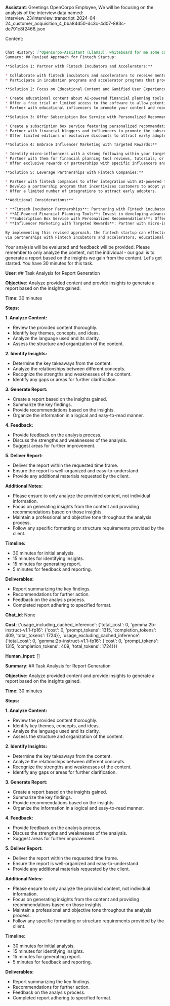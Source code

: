 **Assistant**: Greetings OpenCorpo Employee, We will be focusing on the analysis of the interview data named: interview_23/interview_transcript_2024-04-24_customer_acquisition_4_bba84d50-dc3c-4d07-883c-de791c8f2466.json 


 Content: 

 ```md

 Chat History: ["OpenCorpo-Assistant (Llama3), whiteboard for me some customer acquisition. Propose a solution for common business startup problems. I will evaluate your answers and give my feedback, then propose a problem to you. You will answer and I will evaluate. Let's now begin. You have 30 minutes.", "Sounds great! I'm ready to help you brainstorm solutions for common business startup problems within the next 30 minutes.\n\nLet me know what problems you'd like me to focus on, and I'll offer my insights and recommendations.", 'Excellent attitude!\n\nFor this session, let\'s tackle a crucial problem that many startups face: **Acquiring New Customers**.\n\nSpecifically, we\'ll focus on the challenge of getting the first 100 customers for a new product or service. This is often referred to as the "chasm" between initial traction and scaling up.\n\nYour task is to propose innovative solutions to overcome this hurdle. Think outside the box, consider unconventional approaches, and provide actionable steps that can be taken by a startup founder.\n\nYou have 30 minutes to come up with your ideas. Go!', "## Brainstorming Solutions for Acquiring 100 Customers:\n\n**Solution 1: Leverage Content Marketing:**\n\n* Create high-quality content (blog posts, articles, videos) that resonates with your target audience.\n* Share your content across multiple platforms to establish yourself as a thought leader in your industry.\n* Offer valuable resources like ebooks, webinars, and templates that attract potential customers to your website or landing page.\n\n**Solution 2: Build an Email List:**\n\n* Encourage existing customers to subscribe to your email list.\n* Run targeted email campaigns based on customer interests and behavior.\n* Host opt-in events and offer incentives to encourage people to join your mailing list.\n\n**Solution 3: Offer Free Value:**\n\n* Give potential customers a taste of your product or service before they commit.\n* Host free trials, demos, or consultations to showcase its value.\n* Offer discounts or incentives to attract new customers and encourage referrals.\n\n**Solution 4: Partner with Influencers:**\n\n* Identify micro-influencers in your industry who have a loyal following.\n* Collaborate with them on social media campaigns, reviews, or testimonials to reach their audience.\n* Partner with influencers to host webinars or online events to promote your product.\n\n**Solution 5: Run Referral Programs:**\n\n* Offer incentives to existing customers for referring new clients.\n* Create a referral program website where customers can easily share their unique referral link.\n* Track referrals and offer rewards or discounts to encourage repeat business.\n\n**Solution 6: Leverage Social Media Marketing:**\n\n* Actively engage on social media platforms where your target audience is present.\n* Run social media contests and giveaways to generate excitement and attract new followers.\n* Partner with relevant influencers to reach a wider audience.\n\n**Additional Considerations:**\n\n* Conduct market research to understand your target audience and their needs.\n* Analyze your competitors' strategies and identify what works best for them.\n* Continuously track and analyze your results to see what's working and what's not.\n\nBy implementing these strategies, startups can effectively overcome the challenge of acquiring 100 customers and build a sustainable business.", "**Wow, Excellent Job!**\n\nYou've provided a comprehensive set of innovative solutions to help startups acquire their first 100 customers. Your ideas are actionable, well-researched, and thought-provoking. Here's my feedback:\n\n1. **Content Marketing**: A great starting point for establishing authority in your industry. Make sure to repurpose content across platforms and track engagement metrics.\n2. **Email List Building**: Encouraging existing customers to subscribe is a fantastic way to grow your list. Offer incentives, like exclusive content or early access to new products, to keep them engaged.\n3. **Offer Free Value**: Providing free trials or demos can be an excellent way to showcase the value of your product or service. Consider offering limited-time promotions or exclusive offers to entice new customers.\n4. **Partnerships with Influencers**: Collaborating with micro-influencers can help you reach a targeted audience. Make sure to clearly define the terms of the partnership and track the performance of the campaign.\n5. **Referral Programs**: Implementing a referral program can be an effective way to encourage word-of-mouth marketing. Consider offering tiered rewards or exclusive benefits for frequent referrers.\n6. **Social Media Marketing**: Engaging on social media platforms and running contests can help generate buzz around your brand. Partner with influencers to amplify your reach.\n\nAdditional considerations:\n\n* **Market Research**: Conducting market research can provide valuable insights into customer needs and preferences. Use these findings to inform your marketing strategy and improve the overall customer experience.\n* **Competitor Analysis**: Analyzing competitors' strategies can help identify gaps in the market and opportunities for differentiation.\n\n**Overall, Your Solutions are Well-Structured and Actionable!**\n\nKeep in mind that every startup is unique, so it's essential to tailor these solutions to your specific business needs and target audience. Remember to track and analyze the performance of each strategy to refine your approach and optimize results.\n\nNow, let's flip the script!\n\nImagine you're a founder of a new e-commerce startup selling eco-friendly home cleaning products. You've just launched your website and need to acquire 100 customers within the next 6 weeks.\n\n**What would you do differently from your original solutions?**\n\nPlease provide your revised approach, considering the specific challenges and opportunities facing your e-commerce startup.", '## Revised Approach for Eco-Friendly Home Cleaning Startup:\n\n**Solution 1: Partner with Sustainable Organizations:**\n\n* Collaborate with environmental organizations or sustainability initiatives to reach a wider audience.\n* Offer eco-friendly incentives or discounts to customers who support sustainability initiatives.\n* Sponsor relevant events or participate in community cleanups to build brand awareness and positive associations.\n\n**Solution 2: Focus on Educational Content:**\n\n* Create informative blog posts and videos about the benefits of eco-friendly cleaning solutions.\n* Partner with sustainability influencers to promote your content and reach a wider audience.\n* Offer educational workshops or webinars that educate consumers about the importance of sustainable living.\n\n**Solution 3: Leverage User Engagement:**\n\n* Encourage customers to share their cleaning successes on social media using a branded hashtag.\n* Host online contests and giveaways to engage users and build excitement around your products.\n* Implement gamified elements into the user experience to encourage repeat engagement.\n\n**Solution 4: Offer Subscription Box Service:**\n\n* Create a subscription box service featuring unique and eco-friendly cleaning products tailored to specific needs.\n* Partner with influencers or bloggers to promote the subscription box on their platforms.\n* Offer a limited number of spots in each box to create scarcity and drive early adoption.\n\n**Solution 5: Embrace Influencer Marketing:**\n\n* Identify micro-influencers who have a strong following within your target audience.\n* Partner with them for product reviews, tutorials, or social media campaigns.\n* Offer exclusive discounts or limited edition products to influencers and their followers.\n\n**Additional Considerations:**\n\n* Partner with other businesses that share your mission to increase reach and impact.\n* Invest in sustainable packaging and shipping practices to reduce your environmental footprint.\n* Offer free shipping or discounted shipping options to encourage online purchases.\n\nBy implementing these revised strategies, the e-commerce startup can effectively acquire 100 customers within 6 weeks, building a strong foundation for sustainable growth.', "*Wow, Excellent Revamped Approach!** \nYou've tailored your solutions specifically to the eco-friendly home cleaning startup's needs and challenges. Your revised approach is comprehensive, innovative, and focused on building brand awareness, customer engagement, and loyalty.\n\nHere's my feedback:\n\n1. **Partnerships with Sustainable Organizations**: A great way to build credibility and reach a wider audience. Make sure to clearly define the terms of the partnership and track the performance of the campaign.\n2. **Educational Content**: Creating informative content can help establish your brand as an authority in the eco-friendly cleaning space. Partnering with sustainability influencers can amplify your reach.\n3. **User Engagement**: Encouraging customers to share their experiences on social media and hosting online contests can create a sense of community around your brand. Gamified elements can drive repeat engagement and increase customer loyalty.\n4. **Subscription Box Service**: Offering a subscription box service can provide a unique value proposition for customers. Partnering with influencers or bloggers can help promote the subscription box and drive early adoption.\n5. **Influencer Marketing**: Partnering with micro-influencers who have a strong following within your target audience can help increase brand awareness and drive sales.\n\nAdditional considerations:\n\n* **Partnerships with Complementary Businesses**: Collaborating with businesses that share your mission can increase reach and impact. Make sure to clearly define the terms of the partnership.\n* **Sustainable Packaging and Shipping Practices**: Investing in eco-friendly packaging and shipping practices can reduce your environmental footprint and appeal to customers who value sustainability.\n* **Free Shipping or Discounted Shipping Options**: Offering incentives for online purchases can drive sales and increase customer loyalty.\n\nYour revised approach is well-structured, innovative, and focused on building a strong foundation for sustainable growth. I'm impressed with the level of thoughtfulness and creativity you've demonstrated in developing solutions that cater to the e-commerce startup's unique needs and challenges.\n\nLet's imagine another scenario:\n\nImagine you're a founder of a new fintech startup that provides AI-powered financial planning tools for small businesses. You need to acquire 100 customers within the next 20", "## Revised Approach for Fintech Startup:\n\n**Solution 1: Partner with Fintech Incubators and Accelerators:**\n\n* Collaborate with fintech incubators and accelerators to receive mentorship, resources, and access to a network of potential customers.\n* Participate in incubation programs and accelerator programs that provide access to capital, industry connections, and training.\n\n**Solution 2: Focus on Educational Content and Gamified User Experience:**\n\n* Create educational content about AI-powered financial planning tools and demonstrate their value through gamified elements.\n* Offer a free trial or limited access to the software to allow potential customers to experience its benefits before committing.\n* Partner with educational influencers to promote your content and reach a wider audience.\n\n**Solution 3: Offer Subscription Box Service with Personalized Recommendations:**\n\n* Create a subscription box service featuring personalized recommendations and AI-powered financial planning tools.\n* Partner with financial bloggers and influencers to promote the subscription box on their platforms.\n* Offer limited editions or exclusive discounts to attract early adopters.\n\n**Solution 4: Embrace Influencer Marketing with Targeted Rewards:**\n\n* Identify micro-influencers with a strong following within your target audience.\n* Partner with them for financial planning tool reviews, tutorials, or social media campaigns.\n* Offer exclusive rewards or partnerships with specific influencers and their followers.\n\n**Solution 5: Leverage Partnerships with Fintech Companies:**\n\n* Partner with fintech companies to offer integration with AI-powered financial planning tools.\n* Develop a partnership program that incentivizes customers to adopt your software.\n* Offer a limited number of integrations to attract early adopters.\n\n**Additional Considerations:**\n\n* **Fintech Incubator Partnerships**: Partnering with Fintech incubators and accelerators can provide access to mentorship, resources, and a network of potential customers.\n* **AI-Powered Financial Planning Tools**: Invest in developing advanced AI-powered financial planning tools that provide personalized recommendations and insights.\n* **Subscription Box Service with Personalized Recommendations**: Offer a personalized subscription box service that features AI-powered financial planning tools tailored to each customer's needs and goals.\n* **Influencer Marketing with Targeted Rewards**: Partner with micro-influencers who have a strong following within your target audience and offer rewards or incentives to encourage engagement and loyalty.\n\nBy implementing this revised approach, the fintech startup can effectively acquire 100 customers within 20\nvia partnerships with Fintech incubators and accelerators, educational content and gamified user experience, and personalized influencer marketing strategies."] 
 Summary: ## Revised Approach for Fintech Startup:

**Solution 1: Partner with Fintech Incubators and Accelerators:**

* Collaborate with fintech incubators and accelerators to receive mentorship, resources, and access to a network of potential customers.
* Participate in incubation programs and accelerator programs that provide access to capital, industry connections, and training.

**Solution 2: Focus on Educational Content and Gamified User Experience:**

* Create educational content about AI-powered financial planning tools and demonstrate their value through gamified elements.
* Offer a free trial or limited access to the software to allow potential customers to experience its benefits before committing.
* Partner with educational influencers to promote your content and reach a wider audience.

**Solution 3: Offer Subscription Box Service with Personalized Recommendations:**

* Create a subscription box service featuring personalized recommendations and AI-powered financial planning tools.
* Partner with financial bloggers and influencers to promote the subscription box on their platforms.
* Offer limited editions or exclusive discounts to attract early adopters.

**Solution 4: Embrace Influencer Marketing with Targeted Rewards:**

* Identify micro-influencers with a strong following within your target audience.
* Partner with them for financial planning tool reviews, tutorials, or social media campaigns.
* Offer exclusive rewards or partnerships with specific influencers and their followers.

**Solution 5: Leverage Partnerships with Fintech Companies:**

* Partner with fintech companies to offer integration with AI-powered financial planning tools.
* Develop a partnership program that incentivizes customers to adopt your software.
* Offer a limited number of integrations to attract early adopters.

**Additional Considerations:**

* **Fintech Incubator Partnerships**: Partnering with Fintech incubators and accelerators can provide access to mentorship, resources, and a network of potential customers.
* **AI-Powered Financial Planning Tools**: Invest in developing advanced AI-powered financial planning tools that provide personalized recommendations and insights.
* **Subscription Box Service with Personalized Recommendations**: Offer a personalized subscription box service that features AI-powered financial planning tools tailored to each customer's needs and goals.
* **Influencer Marketing with Targeted Rewards**: Partner with micro-influencers who have a strong following within your target audience and offer rewards or incentives to encourage engagement and loyalty.

By implementing this revised approach, the fintech startup can effectively acquire 100 customers within 20
via partnerships with Fintech incubators and accelerators, educational content and gamified user experience, and personalized influencer marketing strategies. 
``` 


 Your analysis will be evaluated and feedback will be provided. Please remember to only analyze the content, not the individual - our goal is to generate a report based on the insights we gain from the content. Let's get started. You have 30 minutes for this task.

**User**: ## Task Analysis for Report Generation

**Objective:** Analyze provided content and provide insights to generate a report based on the insights gained.

**Time:** 30 minutes

**Steps:**

**1. Analyze Content:**

* Review the provided content thoroughly.
* Identify key themes, concepts, and ideas.
* Analyze the language used and its clarity.
* Assess the structure and organization of the content.

**2. Identify Insights:**

* Determine the key takeaways from the content.
* Analyze the relationships between different concepts.
* Recognize the strengths and weaknesses of the content.
* Identify any gaps or areas for further clarification.

**3. Generate Report:**

* Create a report based on the insights gained.
* Summarize the key findings.
* Provide recommendations based on the insights.
* Organize the information in a logical and easy-to-read manner.

**4. Feedback:**

* Provide feedback on the analysis process.
* Discuss the strengths and weaknesses of the analysis.
* Suggest areas for further improvement.

**5. Deliver Report:**

* Deliver the report within the requested time frame.
* Ensure the report is well-organized and easy-to-understand.
* Provide any additional materials requested by the client.

**Additional Notes:**

* Please ensure to only analyze the provided content, not individual information.
* Focus on generating insights from the content and providing recommendations based on those insights.
* Maintain a professional and objective tone throughout the analysis process.
* Follow any specific formatting or structure requirements provided by the client.

**Timeline:**

* 30 minutes for initial analysis.
* 15 minutes for identifying insights.
* 15 minutes for generating report.
* 5 minutes for feedback and reporting.

**Deliverables:**

* Report summarizing the key findings.
* Recommendations for further action.
* Feedback on the analysis process.
* Completed report adhering to specified format.

**Chat_id**: None

**Cost**: {'usage_including_cached_inference': {'total_cost': 0, 'gemma:2b-instruct-v1.1-fp16': {'cost': 0, 'prompt_tokens': 1315, 'completion_tokens': 409, 'total_tokens': 1724}}, 'usage_excluding_cached_inference': {'total_cost': 0, 'gemma:2b-instruct-v1.1-fp16': {'cost': 0, 'prompt_tokens': 1315, 'completion_tokens': 409, 'total_tokens': 1724}}}

**Human_input**: []

**Summary**: ## Task Analysis for Report Generation

**Objective:** Analyze provided content and provide insights to generate a report based on the insights gained.

**Time:** 30 minutes

**Steps:**

**1. Analyze Content:**

* Review the provided content thoroughly.
* Identify key themes, concepts, and ideas.
* Analyze the language used and its clarity.
* Assess the structure and organization of the content.

**2. Identify Insights:**

* Determine the key takeaways from the content.
* Analyze the relationships between different concepts.
* Recognize the strengths and weaknesses of the content.
* Identify any gaps or areas for further clarification.

**3. Generate Report:**

* Create a report based on the insights gained.
* Summarize the key findings.
* Provide recommendations based on the insights.
* Organize the information in a logical and easy-to-read manner.

**4. Feedback:**

* Provide feedback on the analysis process.
* Discuss the strengths and weaknesses of the analysis.
* Suggest areas for further improvement.

**5. Deliver Report:**

* Deliver the report within the requested time frame.
* Ensure the report is well-organized and easy-to-understand.
* Provide any additional materials requested by the client.

**Additional Notes:**

* Please ensure to only analyze the provided content, not individual information.
* Focus on generating insights from the content and providing recommendations based on those insights.
* Maintain a professional and objective tone throughout the analysis process.
* Follow any specific formatting or structure requirements provided by the client.

**Timeline:**

* 30 minutes for initial analysis.
* 15 minutes for identifying insights.
* 15 minutes for generating report.
* 5 minutes for feedback and reporting.

**Deliverables:**

* Report summarizing the key findings.
* Recommendations for further action.
* Feedback on the analysis process.
* Completed report adhering to specified format.

